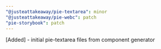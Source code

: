 ```yaml
---
"@justeattakeaway/pie-textarea": minor
"@justeattakeaway/pie-webc": patch
"pie-storybook": patch
---
```


[Added] - initial pie-textarea files from component generator
